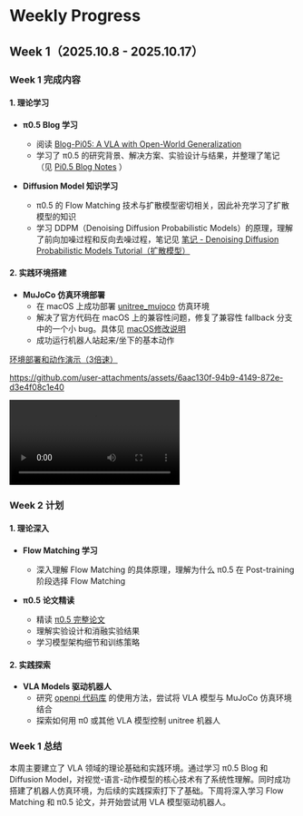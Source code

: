 # Weekly Progress

## Week 1（2025.10.8 - 2025.10.17）

### Week 1 完成内容

#### 1. 理论学习

- **π0.5 Blog 学习**
  - 阅读 [Blog-Pi05: A VLA with Open-World Generalization]((https://www.physicalintelligence.company/blog/pi05))
  - 学习了 π0.5 的研究背景、解决方案、实验设计与结果，并整理了笔记（见 [Pi0.5 Blog Notes](../Pi0-Pi0.5/Pi0.5%20Blog%20Notes.md) ）

- **Diffusion Model 知识学习**
  - π0.5 的 Flow Matching 技术与扩散模型密切相关，因此补充学习了扩散模型的知识
  - 学习 DDPM（Denoising Diffusion Probabilistic Models）的原理，理解了前向加噪过程和反向去噪过程，笔记见 [笔记 - Denoising Diffusion Probabilistic Models Tutorial（扩散模型）](../Flow-Matching/papers/DDPM-Tutorial.pdf)

#### 2. 实践环境搭建

- **MuJoCo 仿真环境部署**
  - 在 macOS 上成功部署 [unitree_mujoco](../Repo/unitree_mujoco/) 仿真环境
  - 解决了官方代码在 macOS 上的兼容性问题，修复了兼容性 fallback 分支中的一个小 bug。具体见 [macOS修改说明](../Repo/unitree_mujoco/macOS修改说明.md)
  - 成功运行机器人站起来/坐下的基本动作

[环境部署和动作演示（3倍速）](./Week%201.assets/video.mp4)

<!-- markdownlint-disable-next-line MD034 -->
https://github.com/user-attachments/assets/6aac130f-94b9-4149-872e-d3e4f08c1e40

<!-- markdownlint-disable-next-line MD033 -->
<video src="./Week 1.assets/video.mp4" controls></video>

### Week 2 计划

#### 1. 理论深入

- **Flow Matching 学习**
  - 深入理解 Flow Matching 的具体原理，理解为什么 π0.5 在 Post-training 阶段选择 Flow Matching

- **π0.5 论文精读**
  - 精读 [π0.5 完整论文](../Pi0-Pi0.5/papers/Paper-Pi05.pdf)
  - 理解实验设计和消融实验结果
  - 学习模型架构细节和训练策略

#### 2. 实践探索

- **VLA Models 驱动机器人**
  - 研究 [openpi 代码库](../Repo/openpi/) 的使用方法，尝试将 VLA 模型与 MuJoCo 仿真环境结合
  - 探索如何用 π0 或其他 VLA 模型控制 unitree 机器人

### Week 1 总结

本周主要建立了 VLA 领域的理论基础和实践环境。通过学习 π0.5 Blog 和 Diffusion Model，对视觉-语言-动作模型的核心技术有了系统性理解。同时成功搭建了机器人仿真环境，为后续的实践探索打下了基础。下周将深入学习 Flow Matching 和 π0.5 论文，并开始尝试用 VLA 模型驱动机器人。

